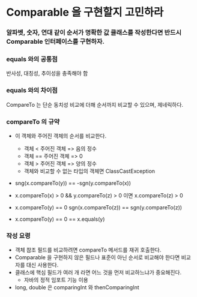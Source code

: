 # Comparable 을 구현할지 고민하라

### 알파벳, 숫자, 연대 같이 순서가 명확한 값 클래스를 작성한다면 반드시 Comparable 인터페이스를 구현하자.

### equals 와의 공통점
반사성, 대칭성, 추이성을 충족해야 함

### equals 와의 차이점
CompareTo 는 단순 동치성 비교에 더해 순서까지 비교할 수 있으며, 제네릭하다.

### compareTo 의 규약
* 이 객체와 주어진 객체의 순서를 비교한다.
  * 객체 < 주어진 객체 => 음의 정수
  * 객체 == 주어진 객체 => 0
  * 객체 > 주어진 객체 => 양의 정수
  * 객체와 비교할 수 없는 타입의 객체면 ClassCastException

* sng(x.compareTo(y)) == -sgn(y.compareTo(x))
* x.compareTo(x) > 0 && y.compareTo(z) > 0 이면 x.compareTo(z) > 0
* x.compareTo(y) == 0 sgn(x.compareTo(z)) == sgn(y.compareTo(z))
* x.compareTo(y) == 0 == x.equals(y)

### 작성 요령
* 객체 참조 필드를 비교하려면 compareTo 메서드를 재귀 호출한다.
* Comparable 을 구현하지 않은 필드나 표준이 아닌 순서로 비교해야 한다면 비교자를 대신 사용한다.
* 클래스에 핵심 필드가 여러 개 라면 어느 것을 먼저 비교하느냐가 중요해진다.
  * 자바의 정적 임포트 기능 이용
* long, double 은 comparingInt 와 thenComparingInt